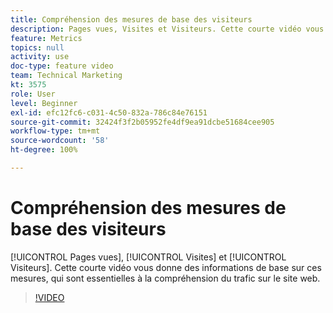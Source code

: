 ```yaml
---
title: Compréhension des mesures de base des visiteurs
description: Pages vues, Visites et Visiteurs. Cette courte vidéo vous donne des informations de base sur ces mesures, qui sont essentielles à la compréhension du trafic sur le site web.
feature: Metrics
topics: null
activity: use
doc-type: feature video
team: Technical Marketing
kt: 3575
role: User
level: Beginner
exl-id: efc12fc6-c031-4c50-832a-786c84e76151
source-git-commit: 32424f3f2b05952fe4df9ea91dcbe51684cee905
workflow-type: tm+mt
source-wordcount: '58'
ht-degree: 100%

---
```


# Compréhension des mesures de base des visiteurs

[!UICONTROL Pages vues], [!UICONTROL Visites] et [!UICONTROL Visiteurs]. Cette courte vidéo vous donne des informations de base sur ces mesures, qui sont essentielles à la compréhension du trafic sur le site web.

>[!VIDEO](https://video.tv.adobe.com/v/28774/?quality=12)
